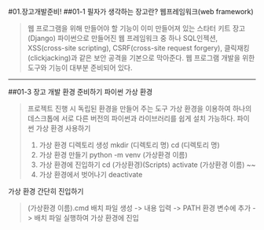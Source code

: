 #01.장고개발준비!
##01-1 필자가 생각하는 장고란?
웹프레임워크(web framework)
> 웹 프로그램을 위해 만들어야 할 기능이 이미 만들어져 있는 스타터 키트
장고(Django)
> 파이썬으로 만들어진 웹 프레임워크 중 하나
> SQL인젝션, XSS(cross-site scripting), CSRF(cross-site request forgery), 클릭재킹(clickjacking)과 같은 보안 공격을 기본으로 막아준다.
> 웹 프로그램 개발을 위한 도구와 기능이 대부분 준비되어 있다. 
------------
##01-3 장고 개발 환경 준비하기
파이썬 가상 환경
> 프로젝트 진행 시 독립된 환경을 만들어 주는 도구
> 가상 환경을 이용하여 하나의 데스크톱에 서로 다른 버전의 파이썬과 라이브러리를 쉽게 설치 가능하다.
파이썬 가상 환경 사용하기
> 1. 가상 환경 디렉토리 생성
>   mkdir (디렉토리 명)
>   cd (디렉토리 명)
> 2. 가상 환경 만들기
>   python -m venv (가상환경 이름)
> 3. 가상 환경에 진입하기
>   cd (가상환경)\(Scripts)
>   activate
>   (가상환경 이름) ~~
> 4. 가상 환경에서 벗어나기
>   deactivate

가상 환경 간단히 진입하기
> (가상환경 이름).cmd 배치 파일 생성 -> 내용 입력 -> PATH 환경 변수에 추가 -> 배치 파일 실행하여 가상 환경에 진입





